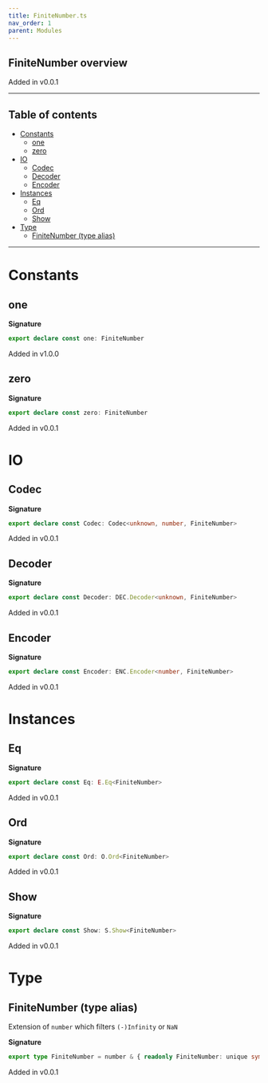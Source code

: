 ```yaml
---
title: FiniteNumber.ts
nav_order: 1
parent: Modules
---
```


## FiniteNumber overview

Added in v0.0.1

---

<h2 class="text-delta">Table of contents</h2>

- [Constants](#constants)
  - [one](#one)
  - [zero](#zero)
- [IO](#io)
  - [Codec](#codec)
  - [Decoder](#decoder)
  - [Encoder](#encoder)
- [Instances](#instances)
  - [Eq](#eq)
  - [Ord](#ord)
  - [Show](#show)
- [Type](#type)
  - [FiniteNumber (type alias)](#finitenumber-type-alias)

---

# Constants

## one

**Signature**

```ts
export declare const one: FiniteNumber
```

Added in v1.0.0

## zero

**Signature**

```ts
export declare const zero: FiniteNumber
```

Added in v0.0.1

# IO

## Codec

**Signature**

```ts
export declare const Codec: Codec<unknown, number, FiniteNumber>
```

Added in v0.0.1

## Decoder

**Signature**

```ts
export declare const Decoder: DEC.Decoder<unknown, FiniteNumber>
```

Added in v0.0.1

## Encoder

**Signature**

```ts
export declare const Encoder: ENC.Encoder<number, FiniteNumber>
```

Added in v0.0.1

# Instances

## Eq

**Signature**

```ts
export declare const Eq: E.Eq<FiniteNumber>
```

Added in v0.0.1

## Ord

**Signature**

```ts
export declare const Ord: O.Ord<FiniteNumber>
```

Added in v0.0.1

## Show

**Signature**

```ts
export declare const Show: S.Show<FiniteNumber>
```

Added in v0.0.1

# Type

## FiniteNumber (type alias)

Extension of `number` which filters `(-)Infinity` or `NaN`

**Signature**

```ts
export type FiniteNumber = number & { readonly FiniteNumber: unique symbol }
```

Added in v0.0.1
